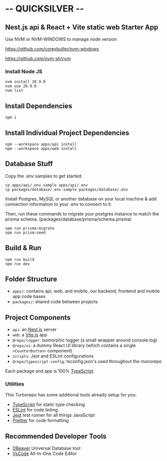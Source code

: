 # -- QUICKSILVER --

## Nest.js api & React + Vite static web Starter App

Use NVM or NVM-WINDOWS to manage node version

https://github.com/coreybutler/nvm-windows

https://github.com/nvm-sh/nvm

### Install Node JS

```
nvm install 20.9.0
nvm use 20.9.0
nvm list
```

## Install Dependencies

```
npm i
```

## Install Individual Project Dependencies

```
npm --workspace apps/api install
npm --workspace apps/web install

```

## Database Stuff

Copy the .env samples to get started:

```
cp apps/api/.env.sample apps/api/.env
cp packages/database/.env.sample packages/database/.env
```

Install Postgres, MySQL or another database on your local machine & add connection information to your .env to connect to it.

Then, run these commands to migrate your postgres instance to match the prisma schema. (packages/database/prisma/schema.prisma)

```
npm run prisma:migrate
npm run prism:seed
```

## Build & Run

```
npm run build
npm run dev
```

## Folder Structure

- `apps/`: contains api, web, and mobile, our backend, frontend and mobile app code bases
- `packages/`: shared code between projects

## Project Components

- `api`: an [Nest.js](https://nestjs.com/) server
- `web`: a [Vite.js](https://vitejs.dev/) app
- `@repo/logger`: isomorphic logger (a small wrapper around console.log)
- `@repo/ui`: a dummy React UI library (which contains a single `<CounterButton>` component)
- `scripts`: Jest and ESLint configurations
- `@repo/typescript-config`: tsconfig.json's used throughout the monorepo

Each package and app is 100% [TypeScript](https://www.typescriptlang.org/).

### Utilities

This Turborepo has some additional tools already setup for you:

- [TypeScript](https://www.typescriptlang.org/) for static type checking
- [ESLint](https://eslint.org/) for code linting
- [Jest](https://jestjs.io) test runner for all things JavaScript
- [Prettier](https://prettier.io) for code formatting

## Recommended Developer Tools

- [DBeaver](https://dbeaver.io/) Universal Database tool
- [VsCode](https://code.visualstudio.com/) All-In-One Code Editor

